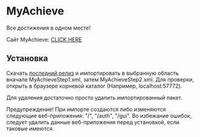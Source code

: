 # MyAchieve
Все достижения в одном месте!

Сайт MyAchieve: [CLICK HERE](http://194.177.21.52:57772)

Установка
------------

Скачать [последний релиз](https://github.com/Matfac/MyAchieve/releases) 
и импортировать в выбранную область вначале MyAchieveStep1.xml, затем MyAchieveStep2.xml.
Для проверки, открыть в браузере корневой каталог (Например, localhost:57772).

Для удаления достаточно просто удалить импортированный пакет.

Предупреждение! При импорте создаются либо изменяются следующие веб-приложения:
"/", "/auth", "/gui". Во избежание ошибок, следует удалить данные веб-приложения перед установкой,
если таковые имеются.
